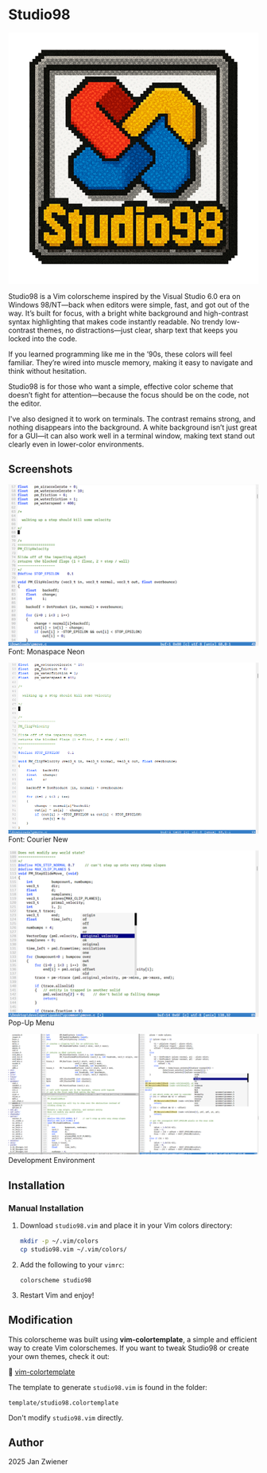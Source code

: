 # Studio98

![logo](img/logo2.png)

Studio98 is a Vim colorscheme inspired by the Visual Studio 6.0 era on Windows 98/NT—back when editors were simple, fast, and got out of the way. It’s built for focus, with a bright white background and high-contrast syntax highlighting that makes code instantly readable. No trendy low-contrast themes, no distractions—just clear, sharp text that keeps you locked into the code.

If you learned programming like me in the ’90s, these colors will feel familiar. They’re wired into muscle memory, making it easy to navigate and think without hesitation.

Studio98 is for those who want a simple, effective color scheme that doesn’t fight for attention—because the focus should be on the code, not the editor.

I've also designed it to work on terminals. The contrast remains strong, and nothing disappears into the background. A white background isn’t just great for a GUI—it can also work well in a terminal window, making text stand out clearly even in lower-color environments.

## Screenshots

![screenshot01](img/screenshot01.png)
Font: Monaspace Neon

![screenshot02](img/screenshot02.png)
Font: Courier New

![screenshot03](img/screenshot03.png)
Pop-Up Menu

![screenshot04](img/screenshot04.png)
Development Environment

## Installation

### Manual Installation
1. Download `studio98.vim` and place it in your Vim colors directory:
   ```sh
   mkdir -p ~/.vim/colors
   cp studio98.vim ~/.vim/colors/
   ```
2. Add the following to your `vimrc`:
   ```vim
   colorscheme studio98
   ```
3. Restart Vim and enjoy!

## Modification

This colorscheme was built using **vim-colortemplate**, a simple and efficient
way to create Vim colorschemes. If you want to tweak Studio98 or create your
own themes, check it out:

🔗 [vim-colortemplate](https://github.com/lifepillar/vim-colortemplate)

The template to generate `studio98.vim` is found in the folder:

    template/studio98.colortemplate

Don't modify `studio98.vim` directly.

## Author

2025 Jan Zwiener

